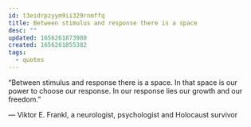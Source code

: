 ```yaml
---
id: t3eidrpzyym9ii329rnmffq
title: Between stimulus and response there is a space
desc: ""
updated: 1656261873980
created: 1656261855382
tags:
  - quotes
---
```


“Between stimulus and response there is a space. In that space is our power to choose our response. In our response lies our growth and our freedom.”

— Viktor E. Frankl, a neurologist, psychologist and Holocaust survivor
